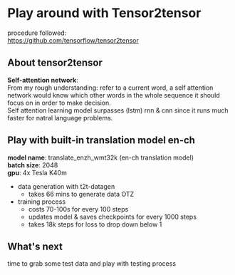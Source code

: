 # Play around with Tensor2tensor

procedure followed:    
https://github.com/tensorflow/tensor2tensor

## About tensor2tensor

**Self-attention network**:    
From my rough understanding: refer to a current word, a self attention network would know which other words in the whole sequence it should focus on in order to make decision.    
Self attention learning model surpasses (lstm) rnn & cnn since it runs much faster for natral language problems.

## Play with built-in translation model en-ch

**model name**: translate_enzh_wmt32k (en-ch translation model)    
**batch size**: 2048    
**gpu**: 4x Tesla K40m

+ data generation with t2t-datagen
    - takes 66 mins to generate data OTZ
+ training process
    - costs 70-100s for every 100 steps
    - updates model & saves checkpoints for every 1000 steps
    - takes 18k steps for loss to drop down below 1

## What's next
time to grab some test data and play with testing process
